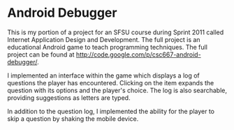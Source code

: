 Android Debugger
================

This is my portion of a project for an SFSU course during Sprint 2011 called Internet Application Design and Development. The full project is an educational Android game to teach programming techniques. The full project can be found at http://code.google.com/p/csc667-android-debugger/.

I implemented an interface within the game which displays a log of questions the player has encountered. Clicking on the item expands the question with its options and the player's choice. The log is also searchable, providing suggestions as letters are typed.

In addition to the question log, I implemented the ability for the player to skip a question by shaking the mobile device.
